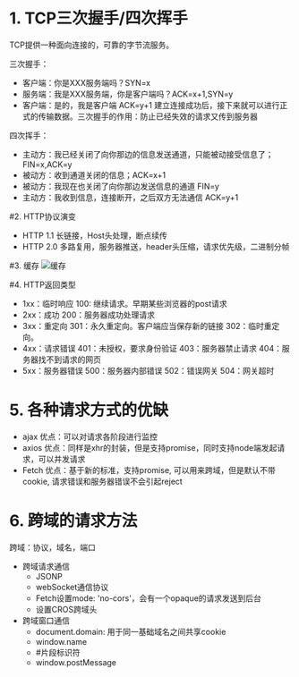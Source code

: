 # 1. TCP三次握手/四次挥手
TCP提供一种面向连接的，可靠的字节流服务。

三次握手：
* 客户端：你是XXX服务端吗？SYN=x
* 服务端：我是XXX服务端，你是客户端吗？ACK=x+1,SYN=y
* 客户端：是的，我是客户端 ACK=y+1
建立连接成功后，接下来就可以进行正式的传输数据。三次握手的作用：防止已经失效的请求又传到服务器

四次挥手：
* 主动方：我已经关闭了向你那边的信息发送通道，只能被动接受信息了；FIN=x,ACK=y
* 被动方：收到通道关闭的信息；ACK=x+1
* 被动方：我现在也关闭了向你那边发送信息的通道 FIN=y
* 主动方：我收到信息，连接断开，之后双方无法通信 ACK=y+1

#2. HTTP协议演变
* HTTP 1.1
长链接，Host头处理，断点续传
* HTTP 2.0
多路复用，服务器推送，header头压缩，请求优先级，二进制分帧

#3. 缓存
![缓存](https://segmentfault.com/img/bVbekda?w=1474&h=994)

#4. HTTP返回类型
* 1xx：临时响应
100: 继续请求。早期某些浏览器的post请求
* 2xx：成功
200：服务器成功处理请求
* 3xx：重定向
301：永久重定向。客户端应当保存新的链接
302：临时重定向。
* 4xx：请求错误
401：未授权，要求身份验证
403：服务器禁止请求
404：服务器找不到请求的网页
* 5xx：服务器错误
500：服务器内部错误
502：错误网关
504：网关超时

# 5. 各种请求方式的优缺
* ajax 优点：可以对请求各阶段进行监控
* axios 优点：同样是xhr的封装，但是支持promise，同时支持node端发起请求，可以并发请求
* Fetch 优点：基于新的标准，支持promise, 可以用来跨域，但是默认不带cookie, 请求错误和服务器错误不会引起reject

# 6. 跨域的请求方法
跨域：协议，域名，端口

* 跨域请求通信
  * JSONP
  * webSocket通信协议
  * Fetch设置mode: 'no-cors'，会有一个opaque的请求发送到后台
  * 设置CROS跨域头
* 跨域窗口通信
  * document.domain: 用于同一基础域名之间共享cookie
  * window.name
  * #片段标识符
  * window.postMessage



